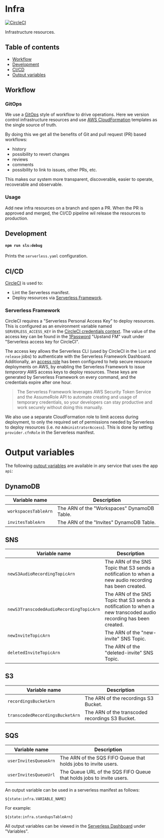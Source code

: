 # Infra

[![CircleCI](https://circleci.com/gh/upstandfm/infra.svg?style=svg)](https://circleci.com/gh/upstandfm/infra)

Infrastructure resources.

## Table of contents

- [Workflow](#workflow)
- [Development](#development)
- [CI/CD](#cicd)
- [Output variables](#output-variables)

## Workflow

### GitOps

We use a [GitOps](https://github.com/danillouz/gitops-manifesto) style of workflow to drive operations. Here we version control infrastructure resources and use [AWS CloudFormation](https://aws.amazon.com/cloudformation/) templates as the single source of truth.

By doing this we get all the benefits of Git and pull request (PR) based workflows:

- history
- possibility to revert changes
- reviews
- comments
- possibility to link to issues, other PRs, etc.

This makes our system more transparent, discoverable, easier to operate, recoverable and observable.

### Usage

Add new infra resources on a branch and open a PR. When the PR is approved and merged, the CI/CD pipeline wil release the resources to production.

## Development

#### `npm run sls:debug`

Prints the `serverless.yaml` configuration.

## CI/CD

[CircleCI](https://circleci.com/gh/organizations/upstandfm) is used to:

- Lint the Serverless manifest.
- Deploy resources via [Serverless Framework](https://serverless.com).

### Serverless Framework

CircleCI requires a "Serverless Personal Access Key" to deploy resources. This is configured as an environment variable named `SERVERLESS_ACCESS_KEY` in the [CircleCI credentials context](https://circleci.com/gh/organizations/upstandfm/settings#contexts/400c57df-2f9a-46e3-88d8-dd598b88fd19).
The value of the access key can be found in the [1Password](https://1password.com/) "Upstand FM" vault under "Serverless access key for CircleCI".

The access key allows the Serverless CLI (used by CircleCI in the `lint` and `release` jobs) to authenticate with the Serverless Framework Dashboard.<br/>
Additionally, an [access role](https://serverless.com/framework/docs/dashboard/access-roles/) has been configured to help secure resource deployments on AWS, by enabling the Serverless Framework to issue _temporary_ AWS access keys to deploy resources. These keys are generated by Serverless Framework on every command, and the credentials expire after one hour.

> The Serverless Framework leverages AWS Security Token Service and the AssumeRole API to automate creating and usage of temporary credentials, so your developers can stay productive and work securely without doing this manually.

We also use a separate CloudFormation role to limit access during deployment, to only the required set of permissions needed by Serverless to deploy resources (i.e. _no_ `AdministratorAccess`). This is done by setting `provider.cfnRole` in the Serverless manifest.

# Output variables

The following [output variables](https://serverless.com/framework/docs/dashboard/output-variables/) are available in any service that uses the app `api`:

## DynamoDB

| Variable name        | Description                                 |
| -------------------- | ------------------------------------------- |
| `workspacesTableArn` | The ARN of the "Workspaces" DynamoDB Table. |
| `invitesTableArn`    | The ARN of the "Invites" DynamoDB Table.    |

## SNS

| Variable name                           | Description                                                                                                      |
| --------------------------------------- | ---------------------------------------------------------------------------------------------------------------- |
| `newS3AudioRecordingTopicArn`           | The ARN of the SNS Topic that S3 sends a notification to when a new audio recording has been created.            |
| `newS3TranscodedAudioRecordingTopicArn` | The ARN of the SNS Topic that S3 sends a notification to when a new transcoded audio recording has been created. |
| `newInviteTopicArn`                     | The ARN of the "new-invite" SNS Topic.                                                                           |
| `deletedInviteTopicArn`                 | The ARN of the "deleted-invite" SNS Topic.                                                                       |

## S3

| Variable name                   | Description                                     |
| ------------------------------- | ----------------------------------------------- |
| `recordingsBucketArn`           | The ARN of the recordings S3 Bucket.            |
| `transcodedRecordingsBucketArn` | The ARN of the transcoded recordings S3 Bucket. |

## SQS

| Variable name         | Description                                                          |
| --------------------- | -------------------------------------------------------------------- |
| `userInvitesQueueArn` | The ARN of the SQS FIFO Queue that holds jobs to invite users.       |
| `userInvitesQueueUrl` | The Queue URL of the SQS FIFO Queue that holds jobs to invite users. |

An output variable can be used in a serverless manifest as follows:

```
${state:infra.VARIABLE_NAME}
```

For example:

```
${state:infra.standupsTableArn}
```

All output variables can be viewed in the [Serverless Dashboard](https://dashboard.serverless.com/tenants/upstandfm/applications/api/services/infra/stage/prod/region/eu-central-1#service-overview=overview) under "Variables".
